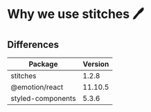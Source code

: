 # Why we use stitches 🖊️

## Differences

| Package           | Version |
| ----------------- | ------- |
| stitches          | 1.2.8   |
| @emotion/react    | 11.10.5 |
| styled-components | 5.3.6   |
